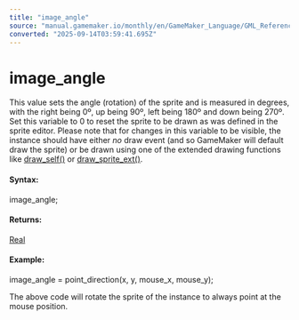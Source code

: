 ```yaml
---
title: "image_angle"
source: "manual.gamemaker.io/monthly/en/GameMaker_Language/GML_Reference/Asset_Management/Sprites/Sprite_Instance_Variables/image_angle.htm"
converted: "2025-09-14T03:59:41.695Z"
---
```


# image\_angle

This value sets the angle (rotation) of the sprite and is measured in degrees, with the right being 0º, up being 90º, left being 180º and down being 270º. Set this variable to 0 to reset the sprite to be drawn as was defined in the sprite editor. Please note that for changes in this variable to be visible, the instance should have either _no_ draw event (and so GameMaker will default draw the sprite) or be drawn using one of the extended drawing functions like [draw\_self()](../../../Drawing/Sprites_And_Tiles/draw_self.md) or [draw\_sprite\_ext()](../../../Drawing/Sprites_And_Tiles/draw_sprite_ext.md).

#### Syntax:

image\_angle;

#### Returns:

[Real](../../../../GML_Overview/Data_Types.md)

#### Example:

image\_angle = point\_direction(x, y, mouse\_x, mouse\_y);

The above code will rotate the sprite of the instance to always point at the mouse position.